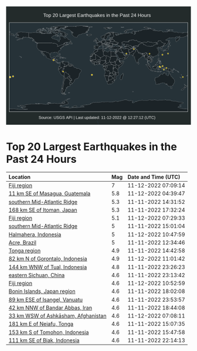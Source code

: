 ![Map](./map.png)

# Top 20 Largest Earthquakes in the Past 24 Hours

| Location | Mag | Date and Time (UTC) |
|:---|:---|:---|
| [Fiji region](https://earthquake.usgs.gov/earthquakes/eventpage/us7000ip8h) | 7 | 11-12-2022 07:09:14 |
| [11 km SE of Masagua, Guatemala](https://earthquake.usgs.gov/earthquakes/eventpage/us7000ip7p) | 5.8 | 11-12-2022 04:39:47 |
| [southern Mid-Atlantic Ridge](https://earthquake.usgs.gov/earthquakes/eventpage/us7000ip1t) | 5.3 | 11-11-2022 14:31:52 |
| [168 km SE of Itoman, Japan](https://earthquake.usgs.gov/earthquakes/eventpage/us7000ip48) | 5.3 | 11-11-2022 17:32:24 |
| [Fiji region](https://earthquake.usgs.gov/earthquakes/eventpage/us7000ip8v) | 5.1 | 11-12-2022 07:29:33 |
| [southern Mid-Atlantic Ridge](https://earthquake.usgs.gov/earthquakes/eventpage/us7000ip22) | 5 | 11-11-2022 15:01:04 |
| [Halmahera, Indonesia](https://earthquake.usgs.gov/earthquakes/eventpage/us7000ipa1) | 5 | 11-12-2022 10:47:59 |
| [Acre, Brazil](https://earthquake.usgs.gov/earthquakes/eventpage/us7000ip1g) | 5 | 11-11-2022 12:34:46 |
| [Tonga region](https://earthquake.usgs.gov/earthquakes/eventpage/us7000ip1v) | 4.9 | 11-11-2022 14:42:58 |
| [82 km N of Gorontalo, Indonesia](https://earthquake.usgs.gov/earthquakes/eventpage/us7000ipa5) | 4.9 | 11-12-2022 11:01:42 |
| [144 km WNW of Tual, Indonesia](https://earthquake.usgs.gov/earthquakes/eventpage/us7000ip6a) | 4.8 | 11-11-2022 23:26:23 |
| [eastern Sichuan, China](https://earthquake.usgs.gov/earthquakes/eventpage/us7000ip68) | 4.6 | 11-11-2022 23:13:42 |
| [Fiji region](https://earthquake.usgs.gov/earthquakes/eventpage/us7000ipa3) | 4.6 | 11-12-2022 10:52:59 |
| [Bonin Islands, Japan region](https://earthquake.usgs.gov/earthquakes/eventpage/us7000ip4d) | 4.6 | 11-11-2022 18:02:08 |
| [89 km ESE of Isangel, Vanuatu](https://earthquake.usgs.gov/earthquakes/eventpage/us7000ip6e) | 4.6 | 11-11-2022 23:53:57 |
| [42 km NNW of Bandar Abbas, Iran](https://earthquake.usgs.gov/earthquakes/eventpage/us7000ip4k) | 4.6 | 11-11-2022 18:44:08 |
| [33 km WSW of Ashkāsham, Afghanistan](https://earthquake.usgs.gov/earthquakes/eventpage/us7000ip8g) | 4.6 | 11-12-2022 07:08:11 |
| [181 km E of Neiafu, Tonga](https://earthquake.usgs.gov/earthquakes/eventpage/us7000ip21) | 4.6 | 11-11-2022 15:07:35 |
| [153 km S of Tomohon, Indonesia](https://earthquake.usgs.gov/earthquakes/eventpage/us7000ip3n) | 4.6 | 11-11-2022 15:47:58 |
| [111 km SE of Biak, Indonesia](https://earthquake.usgs.gov/earthquakes/eventpage/us7000ip5u) | 4.6 | 11-11-2022 22:14:13 |
